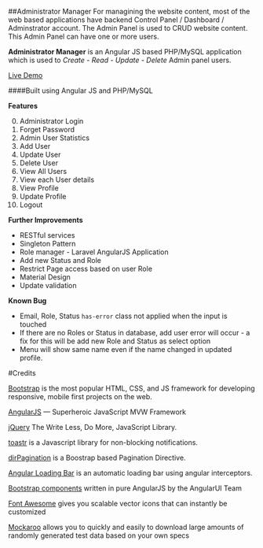 ##Administrator Manager
For managining the website content, most of the web based applications have backend Control Panel / Dashboard / Adminstrator account.
The Admin Panel is used to CRUD website content. This Admin Panel can have one or more users.

**Administrator Manager** is an Angular JS based PHP/MySQL application which is used to *Create - Read - Update - Delete* Admin panel users.  

[Live Demo](http://git.amolwankhede.com/admin-ng)

####Built using Angular JS and PHP/MySQL

**Features**

0. Administrator Login
0. Forget Password
0. Admin User Statistics
0. Add User
0. Update User
0. Delete User
0. View All Users
0. View each User details
0. View Profile 
0. Update Profile
0. Logout

**Further Improvements**

* RESTful services
* Singleton Pattern
* Role manager - Laravel AngularJS Application
* Add new Status and Role
* Restrict Page access based on user Role
* Material Design
* Update validation

**Known Bug**
* Email, Role, Status `has-error` class not applied when the input is touched 
* If there are no Roles or Status in database, add user error will occur - a fix for this will be add new Role and Status as select option
* Menu will show same name even if the name changed in updated profile.

#Credits

[Bootstrap](http://getbootstrap.com/) is the most popular HTML, CSS, and JS framework for developing responsive, mobile first projects on the web.

[AngularJS](https://angularjs.org/) — Superheroic JavaScript MVW Framework

[jQuery](https://jquery.com/) The Write Less, Do More, JavaScript Library.

[toastr](https://github.com/CodeSeven/toastr) is a Javascript library for non-blocking notifications.

[dirPagination](https://github.com/michaelbromley/angularUtils/tree/master/src/directives/pagination) is a Boostrap based Pagination Directive.

[Angular Loading Bar](https://chieffancypants.github.io/angular-loading-bar/) is an automatic loading bar using angular interceptors.

[Bootstrap components](https://angular-ui.github.io/bootstrap/) written in pure AngularJS by the AngularUI Team

[Font Awesome](http://fontawesome.io/) gives you scalable vector icons that can instantly be customized

[Mockaroo](https://www.mockaroo.com/) allows you to quickly and easily to download large amounts of randomly generated test data based on your own specs